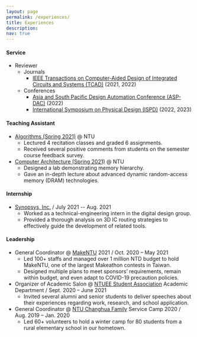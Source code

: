 ```yaml
---
layout: page
permalink: /experiences/
title: Experiences
description: 
nav: true
---
```


#### Service
* Reviewer
    * Journals
        * [IEEE Transactions on Computer-Aided Design of Integrated Circuits and Systems (TCAD)](https://ieeexplore.ieee.org/xpl/RecentIssue.jsp?punumber=43) (2021, 2022)
    * Conferences
        * [Asia and South Pacific Design Automation Conference (ASP-DAC)](https://www.aspdac.com/) (2022)
        * [International Symposium on Physical Design (ISPD)](https://ispd.cc/) (2022, 2023)

#### Teaching Assistant
* [Algorithms (Spring 2021)](https://nol.ntu.edu.tw/nol/coursesearch/print_table.php?course_id=901%2039000&class=&dpt_code=9010&ser_no=29324&semester=109-2&lang=CH) @ NTU
    * Lectured 4 recitation classes and graded 6 assignments.
    * Received several positive comments from students on the semester course feedback survey.
* [Computer Architecture (Spring 2021)](https://nol.ntu.edu.tw/nol/coursesearch/print_table.php?course_id=901%2043200&class=01&dpt_code=9010&ser_no=42818&semester=109-2&lang=CH) @ NTU
    * Designed a lab demonstrating memory hierarchy.
    * Gave an in-depth lecture about advanced dynamic random-access memory (DRAM) technologies.

#### Internship
* [Synopsys, Inc.](https://www.synopsys.com/) / July 2021 -- Aug. 2021
    * Worked as a technical-engineering intern in the digital design group.
    * Provided a thorough analysis on 3D IC routing strategies to effectively guide the development of related tools.

#### Leadership
* General Coordinator @ [MakeNTU](https://make.ntuee.org/) 2021 / Oct. 2020 – May 2021
    * Led 100+ staffs and managed over 1 million NTD budget to hold MakeNTU, one of the largest Makeathon contests in Taiwan.
    * Designed multiple plans to meet sponsors’ requirements, remain within budget, and even adapt to COVID-19 precaution policies.
* Organizer of Academic Salon @ [NTUEE Student Association](https://www.facebook.com/ntuee.org/) Academic Department / Sept. 2020 – June 2021
    * Invited several alumni and senior students to deliver speeches about their experiences regarding work, research, and school application.
* General Coordinator @ [NTU Changhua Family](https://www.facebook.com/NTUCHfamily/) Service Camp 2020 / Aug. 2019 – Jan. 2020
    * Led 60+ volunteers to hold a winter camp for 80 students from a rural elementary school in our hometown.
